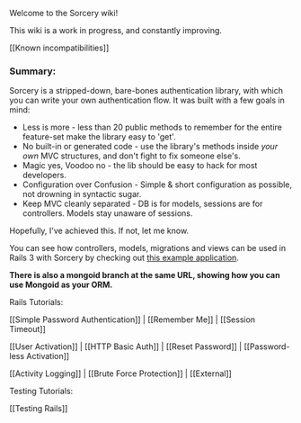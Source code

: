 Welcome to the Sorcery wiki!

This wiki is a work in progress, and constantly improving.


[[Known incompatibilities]]


### Summary:


Sorcery is a stripped-down, bare-bones authentication library, with which you can write your own authentication flow.
It was built with a few goals in mind:

* Less is more - less than 20 public methods to remember for the entire feature-set make the library easy to 'get'.
* No built-in or generated code - use the library's methods inside *your own* MVC structures, and don't fight to fix someone else's.
* Magic yes, Voodoo no - the lib should be easy to hack for most developers.
* Configuration over Confusion - Simple & short configuration as possible, not drowning in syntactic sugar.
* Keep MVC cleanly separated - DB is for models, sessions are for controllers. Models stay unaware of sessions.


Hopefully, I've achieved this. If not, let me know.



You can see how controllers, models, migrations and views can be used in Rails 3 with Sorcery by checking out [this example application](https://github.com/NoamB/sorcery-example-app).

**There is also a mongoid branch at the same URL, showing how you can use Mongoid as your ORM.**

Rails Tutorials:

[[Simple Password Authentication]] | [[Remember Me]] | [[Session Timeout]]

[[User Activation]] | [[HTTP Basic Auth]] | [[Reset Password]] | [[Password-less Activation]]

[[Activity Logging]] | [[Brute Force Protection]] | [[External]]

Testing Tutorials:

[[Testing Rails]]

